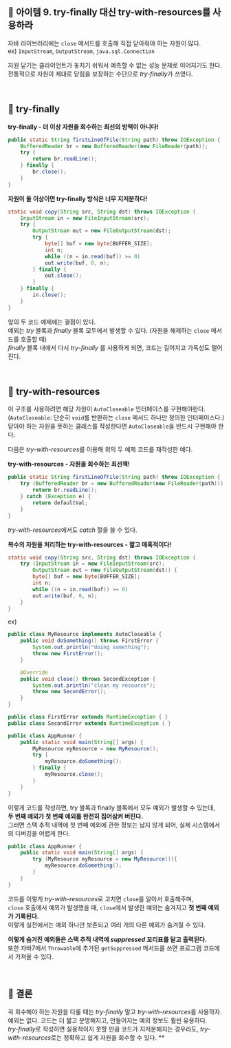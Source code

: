 ## 🔗 아이템 9. try-finally 대신 try-with-resources를 사용하라

자바 라이브러리에는 `close` 메서드를 호출해 직접 닫아줘야 하는 자원이 많다.  
ex) `InputStream`, `OutputStream`, `java.sql.Connection`

자원 닫기는 클라이언트가 놓치기 쉬워서 예측할 수 없는 성능 문제로 이어지기도 한다.  
전통적으로 자원이 제대로 닫힘을 보장하는 수단으로 *try-finally*가 쓰였다.

&nbsp;

## 💎 try-finally

**try-finally - 더 이상 자원을 회수하는 최선의 방책이 아니다!**

```java
public static String firstLineOfFile(String path) throw IOException {
    BufferedReader br = new BufferedReader(new FileReader(path));
    try {
        return br.readLine();
    } finally {
        br.close();
    }
}
```

**자원이 둘 이상이면 try-finally 방식은 너무 지저분하다!**

```java
static void copy(String src, String dst) throws IOException {
	InputStream in = new FileInputStream(src);
	try {
		OutputStream out = new FileOutputStream(dst);
		try {
			byte[] buf = new byte[BUFFER_SIZE];
			int n;
			while ((n = in.read(buf)) >= 0)
			out.write(buf, 0, n);
		} finally {
			out.close();
		}
	} finally {
		in.close();
	}
}
```

앞의 두 코드 예제에는 결점이 있다.  
예외는 *try* 블록과 *finally* 블록 모두에서 발생할 수 있다. (자원을 해제하는 `close` 메서드를 호출할 때)  
*finally* 블록 내에서 다시 *try-finally* 를 사용하게 되면, 코드는 길어지고 가독성도 떨어진다.

&nbsp;

## 💎 try-with-resources

이 구조를 사용하려면 해당 자원이 `AutoCloseable` 인터페이스를 구현해야한다.  
(`AutoCloseable`: 단순히 `void`를 반환하는 `close` 메서드 하나만 정의한 인터페이스다.)  
닫아야 하는 자원을 뜻하는 클래스를 작성한다면 `AutoCloseable`을 반드시 구현해야 한다.

다음은 *try-with-resources*를 이용해 위의 두 예제 코드를 재작성한 예다.

**try-with-resources - 자원을 회수하는 최선책!**

```java
public static String firstLineOfFile(String path) throw IOException {
    try (BufferedReader br = new BufferedReader(new FileReader(path))) {
        return br.readLine();
    } catch (Exception e) {
        return defaultVal;
    }
}
```

*try-with-resources*에서도 *catch* 절을 쓸 수 있다.

**복수의 자원을 처리하는 try-with-resources - 짧고 매혹적이다!**

```java
static void copy(String src, String dst) throws IOException {
	try (InputStream in = new FileInputStream(src);
		OutputStream out = new FileOutputStream(dst)) {
		byte[] buf = new byte[BUFFER_SIZE];
		int n;
		while ((n = in.read(buf)) >= 0)
		out.write(buf, 0, n);
	}
}
```

ex)

```java
public class MyResource implements AutoCloseable {
	public void doSomething() throws FirstError {
		System.out.println("doing something");
		throw new FirstError();
	}

	@Override
	public void close() throws SecondException {
		System.out.println("clean my resource");
		throw new SecondError();
	}
}
```

```java
public class FirstError extends RuntimeException { }
public class SecondError extends RuntimeException { }
```

```java
public class AppRunner {
	public static void main(String[] args) {
		MyResource myResource = new MyResource();
		try {
			myResource.doSomething();
		} finally {
			myResource.close();
		}
	}
}
```

이렇게 코드를 작성하면, try 블록과 finally 블록에서 모두 예외가 발생할 수 있는데,  
**두 번째 예외가 첫 번째 예외를 완전히 집어삼켜 버린다.**  
그러면 스택 추적 내역에 첫 번째 예외에 관한 정보는 남지 않게 되어, 실제 시스템에서의 디버깅을 어렵게 한다.

```java
public class AppRunner {
	public static void main(String[] args) {
		try (MyResource myResource = new MyResource()){
			myResource.doSomething();
		}
	}
}
```

코드를 이렇게 *try-with-resources*로 고치면 `close`를 알아서 호출해주며,  
`close` 호출에서 예외가 발생했을 때, `close`에서 발생한 예외는 숨겨지고 **첫 번째 예외가 기록된다.**  
이렇게 실전에서는 예외 하나만 보존되고 여러 개의 다른 예외가 숨겨질 수 있다.  

**이렇게 숨겨진 예외들은 스택 추적 내역에 *suppressed* 꼬리표를 달고 출력된다.**  
또한 자바7에서 `Throwable`에 추가된 `getSuppressed` 메서드를 쓰면 프로그램 코드에서 가져올 수 있다.

&nbsp;

## 💎 결론

꼭 회수해야 하는 자원을 다룰 때는 *try-finally* 말고 *try-with-resources*를 사용하자.  
예외는 없다. 코드는 더 짧고 분명해지고, 만들어지는 예외 정보도 훨씬 유용하다.  
*try-finally*로 작성하면 실용적이지 못할 만큼 코드가 지저분해지는 경우라도, *try-with-resources*로는 정확하고 쉽게 자원을 회수할 수 있다. **
